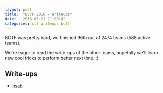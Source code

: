 ```yaml
---
layout: post
title:  "BCTF 2016 - Writeups"
date:   2016-03-21 21:00:42
categories: ctf writeups bctf
---
```


BCTF was pretty hard, we finished 96th out of 2474 teams (588 active teams).

We're eager to read the write-ups of the other teams, hopefully we'll learn new cool tricks to perform better next time. ;)

## Write-ups

 * [hsab](https://github.com/QuokkaLight/write-ups/blob/master/bctf-2016/hsab.md)